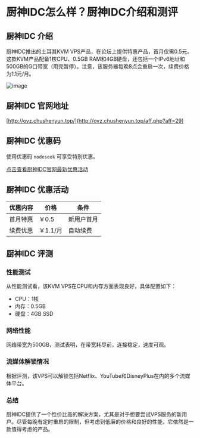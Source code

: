 # 厨神IDC怎么样？厨神IDC介绍和测评

## 厨神IDC 介绍
厨神IDC推出的土耳其KVM VPS产品，在论坛上提供特惠产品，首月仅需0.5元。这款KVM产品配备1核CPU、0.5GB RAM和4GB硬盘，还包括一个IPv6地址和500GB的G口带宽（用完暂停）。注意，该服务器每晚8点会重启一次，续费价格为1.1元/月。

![image](https://github.com/loveiredy7/chushenyun/assets/167729858/eb0b5dc8-6960-44f7-bef8-be9413ca454a)

## 厨神IDC 官网地址
[http://ovz.chushenyun.top/](http://ovz.chushenyun.top/aff.php?aff=29)

## 厨神IDC 优惠码
使用优惠码 `nodeseek` 可享受特别优惠。

[点击查看厨神IDC官网最新优惠活动](http://ovz.chushenyun.top/aff.php?aff=29)

## 厨神IDC 优惠活动

| 优惠内容       | 价格      | 条件          |
| ------------- |--------- | ------------- |
| 首月特惠       | ￥0.5     | 新用户首月     |
| 续费优惠       | ￥1.1/月  | 自动续费       |

## 厨神IDC 评测

### 性能测试
从性能测试看，该KVM VPS在CPU和内存方面表现良好，具体配置如下：
- CPU：1核
- 内存：0.5GB
- 硬盘：4GB SSD

### 网络性能
网络带宽为500GB，测试表明，在带宽耗尽前，连接稳定，速度可观。

### 流媒体解锁情况
根据评测，该VPS可以解锁包括Netflix、YouTube和DisneyPlus在内的多个流媒体平台。

### 总结
厨神IDC提供了一个性价比高的解决方案，尤其是对于想要尝试VPS服务的新用户。尽管每晚有定时重启的限制，但考虑到低廉的价格和良好的性能，它依然是一款值得考虑的产品。
